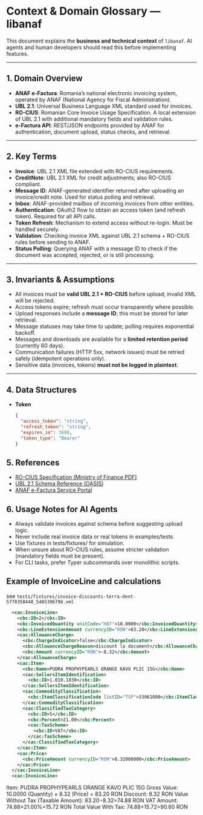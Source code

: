 # Context & Domain Glossary — libanaf

This document explains the **business and technical context** of `libanaf`.
AI agents and human developers should read this before implementing features.

---

## 1. Domain Overview

- **ANAF e-Factura**: Romania’s national electronic invoicing system, operated by ANAF (National Agency for Fiscal Administration).
- **UBL 2.1**: Universal Business Language XML standard used for invoices.
- **RO-CIUS**: Romanian Core Invoice Usage Specification. A local extension of UBL 2.1 with additional mandatory fields and validation rules.
- **e-Factura API**: REST/JSON endpoints provided by ANAF for authentication, document upload, status checks, and retrieval.

---

## 2. Key Terms

- **Invoice**: UBL 2.1 XML file extended with RO-CIUS requirements.
- **CreditNote**: UBL 2.1 XML for credit adjustments; also RO-CIUS compliant.
- **Message ID**: ANAF-generated identifier returned after uploading an invoice/credit note. Used for status polling and retrieval.
- **Inbox**: ANAF-provided mailbox of incoming invoices from other entities.
- **Authentication**: OAuth2 flow to obtain an access token (and refresh token). Required for all API calls.
- **Token Refresh**: Mechanism to extend access without re-login. Must be handled securely.
- **Validation**: Checking invoice XML against UBL 2.1 schema + RO-CIUS rules before sending to ANAF.
- **Status Polling**: Querying ANAF with a message ID to check if the document was accepted, rejected, or is still processing.

---

## 3. Invariants & Assumptions

- All invoices must be **valid UBL 2.1 + RO-CIUS** before upload; invalid XML will be rejected.
- Access tokens expire; refresh must occur transparently where possible.
- Upload responses include a **message ID**; this must be stored for later retrieval.
- Message statuses may take time to update; polling requires exponential backoff.
- Messages and downloads are available for a **limited retention period** (currently 60 days).
- Communication failures (HTTP 5xx, network issues) must be retried safely (idempotent operations only).
- Sensitive data (invoices, tokens) **must not be logged in plaintext**.

---

## 4. Data Structures

- **Token**

  ```json
  {
    "access_token": "string",
    "refresh_token": "string",
    "expires_in": 3600,
    "token_type": "Bearer"
  }
  ```

## 5. References

- [RO-CIUS Specification (Ministry of Finance PDF)](https://mfinante.gov.ro/static/10/Mfp/anaf/servicii_online/RO_CIUS.pdf)
- [UBL 2.1 Schema Reference (OASIS)](https://docs.oasis-open.org/ubl/os-UBL-2.1/)
- [ANAF e-Factura Service Portal](https://www.anaf.ro/)

## 6. Usage Notes for AI Agents

- Always validate invoices against schema before suggesting upload logic.
- Never include real invoice data or real tokens in examples/tests.
- Use fixtures in tests/fixtures/ for simulation.
- When unsure about RO-CIUS rules, assume stricter validation (mandatory fields must be present).
- For CLI tasks, prefer Typer subcommands over monolithic scripts.

## Example of InvoiceLine and calculations

see `tests/fixtures/invoice-discounts-terra-dent-5770358448_5485396796.xml`

```XML
  <cac:InvoiceLine>
    <cbc:ID>2</cbc:ID>
    <cbc:InvoicedQuantity unitCode="H87">10.0000</cbc:InvoicedQuantity>
    <cbc:LineExtensionAmount currencyID="RON">83.20</cbc:LineExtensionAmount>
    <cac:AllowanceCharge>
      <cbc:ChargeIndicator>false</cbc:ChargeIndicator>
      <cbc:AllowanceChargeReason>discount la document</cbc:AllowanceChargeReason>
      <cbc:Amount currencyID="RON">-8.32</cbc:Amount>
    </cac:AllowanceCharge>
    <cac:Item>
      <cbc:Name>PUDRA PROPHYPEARLS ORANGE KAVO PLIC 15G</cbc:Name>
      <cac:SellersItemIdentification>
        <cbc:ID>1.010.1830</cbc:ID>
      </cac:SellersItemIdentification>
      <cac:CommodityClassification>
        <cbc:ItemClassificationCode listID="TSP">33061000</cbc:ItemClassificationCode>
      </cac:CommodityClassification>
      <cac:ClassifiedTaxCategory>
        <cbc:ID>S</cbc:ID>
        <cbc:Percent>21.00</cbc:Percent>
        <cac:TaxScheme>
          <cbc:ID>VAT</cbc:ID>
        </cac:TaxScheme>
      </cac:ClassifiedTaxCategory>
    </cac:Item>
    <cac:Price>
      <cbc:PriceAmount currencyID="RON">8.32000000</cbc:PriceAmount>
    </cac:Price>
  </cac:InvoiceLine>
  <cac:InvoiceLine>
```

Item: PUDRA PROPHYPEARLS ORANGE KAVO PLIC 15G
Gross Value: 10.0000 (Quantity) × 8.32 (Price) = 83.20 RON
Discount: 8.32 RON
Value Without Tax (Taxable Amount): 83.20−8.32=74.88 RON
VAT Amount: 74.88×21.00%=15.72 RON
Total Value With Tax: 74.88+15.72=90.60 RON
